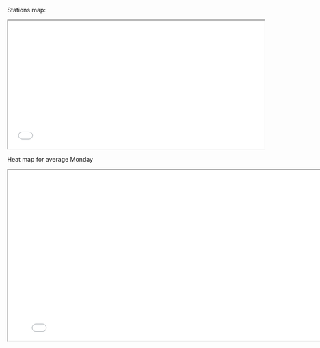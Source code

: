 Stations map:
<iframe src="{{site.url}}/images/stations_map.html" 
width="600" height="300" title="City Bike stations in Helsinki Area ">
</iframe>


Heat map for average Monday
<iframe src="{{site.url}}/images/heat_maps_weekdays/average_monday.html" 
width="800" height="400" title="City Bike stations in Helsinki Area ">
</iframe>